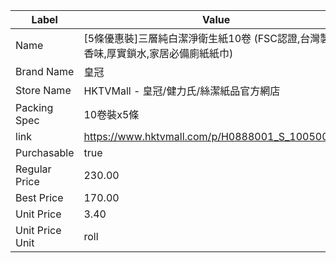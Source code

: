 | Label           | Value                                             |
| --------------- | ------------------------------------------------- |
| Name            | [5條優惠裝]三層純白潔淨衛生紙10卷 (FSC認證,台灣製,無香味,厚實鎖水,家居必備廁紙紙巾) |
| Brand Name      | 皇冠                                                |
| Store Name      | HKTVMall - 皇冠/健力氏/絲潔紙品官方網店                        |
| Packing Spec    | 10卷裝x5條                                           |
| link            | https://www.hktvmall.com/p/H0888001_S_10050053D   |
| Purchasable     | true                                              |
| Regular Price   | 230.00                                            |
| Best Price      | 170.00                                            |
| Unit Price      | 3.40                                              |
| Unit Price Unit | roll                                              |
